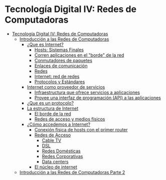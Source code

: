 # Tecnología Digital IV: Redes de Computadoras
<!-- markdownlint-disable MD007 -->

<!-- @import "[TOC]" {cmd="toc" depthFrom=1 depthTo=6 orderedList=false} -->

<!-- code_chunk_output -->

- [Tecnología Digital IV: Redes de Computadoras](#tecnología-digital-iv-redes-de-computadoras)
  - [Introducción a las Redes de Computadoras](#introducción-a-las-redes-de-computadoras)
    - [¿Que es Internet?](#que-es-internet)
        - [Hosts: Sistemas Finales](#hosts-sistemas-finales)
        - [Corren aplicaciones en el "borde" de la red](#corren-aplicaciones-en-el-borde-de-la-red)
        - [Conmutadores de paquetes](#conmutadores-de-paquetes)
        - [Enlaces de comunicación](#enlaces-de-comunicación)
        - [Redes](#redes)
        - [Internet: red de redes](#internet-red-de-redes)
        - [Protocolos y Estándares](#protocolos-y-estándares)
    - [Internet como proveedor de servicios](#internet-como-proveedor-de-servicios)
      - [Infraestructura que ofrece servicios a aplicaciones](#infraestructura-que-ofrece-servicios-a-aplicaciones)
      - [Provee una interfaz de programación (API) a las aplicaciones](#provee-una-interfaz-de-programación-api-a-las-aplicaciones)
    - [¿Que es un protocolo?](#que-es-un-protocolo)
    - [La estructura de Internet](#la-estructura-de-internet)
      - [El borde de la red](#el-borde-de-la-red)
      - [Redes de acceso y medios físicos](#redes-de-acceso-y-medios-físicos)
    - [¿Cómo accedemos a Internet?](#cómo-accedemos-a-internet)
      - [Conexión física de hosts con el primer router](#conexión-física-de-hosts-con-el-primer-router)
      - [Redes de Acceso](#redes-de-acceso)
        - [Cable TV](#cable-tv)
        - [DSL](#dsl)
        - [Redes Domésticas](#redes-domésticas)
        - [Redes Corporativas](#redes-corporativas)
        - [Data centers](#data-centers)
      - [El núcleo de internet](#el-núcleo-de-internet)
  - [Introducción a las Redes de Computadoras Parte 2](#introducción-a-las-redes-de-computadoras-parte-2)

<!-- /code_chunk_output -->

<!-- @import "clases/clase1.md" -->
<!-- @import "clases/clase2.md" -->
